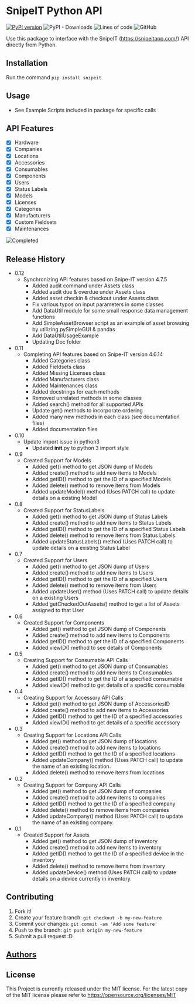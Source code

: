 # SnipeIT Python API

[![PyPI version](https://badge.fury.io/py/snipeit.svg)](https://badge.fury.io/py/snipeit)
![PyPI - Downloads](https://img.shields.io/pypi/dm/snipeit?style=flat)
![Lines of code](https://img.shields.io/tokei/lines/github/SchoolOfTheOsage/snipeit?style=flat)
![GitHub](https://img.shields.io/github/license/SchoolOfTheOsage/snipeit?style=flat)

Use this package to interface with the SnipeIT
(<https://snipeitapp.com/>) API directly from Python.

## Installation

Run the command `pip install snipeit`

## Usage

-   See Example Scripts included in package for specific calls

## API Features

-   [x] Hardware
-   [x] Companies
-   [x] Locations
-   [x] Accessories
-   [x] Consumables
-   [x] Components
-   [x] Users
-   [x] Status Labels
-   [x] Models
-   [x] Licenses
-   [x] Categories
-   [x] Manufacturers
-   [x] Custom Fieldsets
-   [x] Maintenances

![Completed](http://progressed.io/bar/100?title=completed)

## Release History

-   0.12
    -   Synchronizing API features based on Snipe-IT version 4.7.5
        -   Added audit command under Assets class
        -   Added audit due & overdue under Assets class
        -   Added asset checkin & checkout under Assets class
        -   Fix various typos on input parameters in some classes
        -   Add DataUtil module for some small response data management
            functions
        -   Add SimpleAssetBrowser script as an example of asset
            browsing by utilizing pySimpleGUI & pandas
        -   Add DataUtilUsageExample
        -   Updating Doc folder
-   0.11
    -   Completing API features based on Snipe-IT version 4.6.14
        -   Added Categories class
        -   Added Fieldsets class
        -   Added Missing Licenses class
        -   Added Manufacturers class
        -   Added Maintenances class
        -   Added docstrings for each methods
        -   Removed unrelated methods in some classes
        -   Added search() method for all supported APIs
        -   Update get() methods to incorporate ordering
        -   Added many new methods in each class (see documentation
            files)
        -   Added documentation files
-   0.10
    -   Update import issue in python3
        -   Updated **init**.py to python 3 import style
-   0.9
    -   Created Support for Models
        -   Added get() method to get JSON dump of Models
        -   Added create() method to add new items to Models
        -   Added getID() method to get the ID of a specified Models
        -   Added delete() method to remove items from Models
        -   Added updateModel() method (Uses PATCH call) to update
            details on a existing Model
-   0.8
    -   Created Support for StatusLabels
        -   Added get() method to get JSON dump of Status Labels
        -   Added create() method to add new items to Status Labels
        -   Added getID() method to get the ID of a specified Status
            Labels
        -   Added delete() method to remove items from Status Labels
        -   Added updateStatusLabels() method (Uses PATCH call) to
            update details on a existing Status Label
-   0.7
    -   Created Support for Users
        -   Added get() method to get JSON dump of Users
        -   Added create() method to add new items to Users
        -   Added getID() method to get the ID of a specified Users
        -   Added delete() method to remove items from Users
        -   Added updateUser() method (Uses PATCH call) to update
            details on a existing Users
        -   Added getCheckedOutAssets() method to get a list of Assets
            assigned to that User
-   0.6
    -   Created Support for Components
        -   Added get() method to get JSON dump of Components
        -   Added create() method to add new items to Components
        -   Added getID() method to get the ID of a specified Components
        -   Added viewID() method to see details of Components
-   0.5
    -   Creating Support for Consumable API Calls
        -   Added get() method to get JSON dump of Consumables
        -   Added create() method to add new items to Consumables
        -   Added getID() method to get the ID of a specified consumable
        -   Added viewID() method to get details of a specific
            consumable
-   0.4
    -   Creating Support for Accessory API Calls
        -   Added get() method to get JSON dump of AccessoriesID
        -   Added create() method to add new items to Accessories
        -   Added getID() method to get the ID of a specified
            accessories
        -   Added viewID() method to get details of a specific accessory
-   0.3
    -   Creating Support for Locations API Calls
        -   Added get() method to get JSON dump of locations
        -   Added create() method to add new items to locations
        -   Added getID() method to get the ID of a specified locations
        -   Added updateCompany() method (Uses PATCH call) to update the
            name of an existing location.
        -   Added delete() method to remove items from locations
-   0.2
    -   Creating Support for Company API Calls
        -   Added get() method to get JSON dump of companies
        -   Added create() method to add new items to companies
        -   Added getID() method to get the ID of a specified company
        -   Added delete() method to remove items from companies
        -   Added updateCompany() method (Uses PATCH call) to update the
            name of an existing company.
-   0.1
    -   Created Support for Assets
        -   Added get() method to get JSON dump of inventory
        -   Added create() method to add new items to inventory
        -   Added getID() method to get the ID of a specified device in
            the inventory
        -   Added delete() method to remove items from inventory
        -   Added updateDevice() method (Uses PATCH call) to update
            details on a device currently in inventory.

## Contributing

1.  Fork it!
2.  Create your feature branch: `git checkout -b my-new-feature`
3.  Commit your changes: `git commit -am 'Add some feature'`
4.  Push to the branch: `git push origin my-new-feature`
5.  Submit a pull request :D

## [Authors](AUTHORS.md)

## License

This Project is currently released under the MIT license. For the latest
copy of the MIT license please refer to
<https://opensource.org/licenses/MIT>
